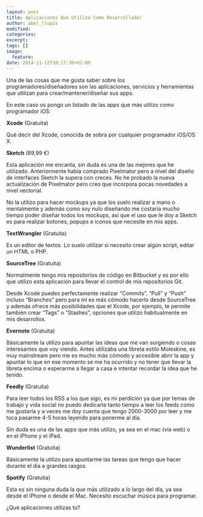 ```yaml
---
layout: post
title: Aplicaciones Que Utilizo Como Desarrollador
author: abel_llopis
modified:
categories:
excerpt:
tags: []
image:
  feature:
date: 2014-11-12T10:17:30+01:00
---
```


Una de las cosas que me gusta saber sobre los programadores/diseñadores son las aplicaciones, servicios y herramientas que utilizan para crear/mantener/diseñar sus apps.

En este caso os pongo un listado de las apps que más utilizo como programador iOS:


**Xcode** (Gratuita)

Qué decir del Xcode, conocida de sobra por cualquier programador iOS/OS X.

**Sketch** (89,99 €)

Esta aplicación me encanta, sin duda es una de las mejores que he utilizado. Anteriormente había comprado Pixelmator pero a nivel del diseño de interfaces Sketch la supera con creces. No he probado la nueva actualización de Pixelmator pero creo que incorpora pocas novedades a nivel vectorial.

No la utilizo para hacer mockups ya que los suelo realizar a mano o mentalmente y además como soy nulo diseñando me costaría mucho tiempo poder diseñar todos los mockups, así que el uso que le doy a Sketch es para realizar botones, popups e iconos que necesite en mis apps.

**TextWrangler** (Gratuita)

Es un editor de textos. Lo suelo utilizar si necesito crear algún script, editar un HTML o PHP.

**SourceTree** (Gratuita)

Normalmente tengo mis repositorios de código en Bitbucket y es por ello que utilizo esta aplicación para llevar el control de mis repositorios Git.

Desde Xcode puedes perfectamente realizar “Commits”, “Pull” y “Push” incluso “Branches” pero para mí es más cómodo hacerlo desde SourceTree y además ofrece más posibilidades que el Xcode, por ejemplo, te permite también crear “Tags” o “Stashes”, opciones que utilizo habitualmente en mis desarrollos.

**Evernote** (Gratuita)

Básicamente la utilizo para apuntar las ideas que me van surgiendo o cosas interesantes que voy viendo. Antes utilizaba una libreta estilo Moleskine, es muy mainstream pero me es mucho más cómodo y accesible abrir la app y apuntar lo que en ese momento se me ha ocurrido y no tener que llevar la libreta encima o esperarme a llegar a casa e intentar recordar la idea que he tenido.

**Feedly** (Gratuita)

Para leer todos los RSS a los que sigo, es mi perdición ya que por temas de trabajo y vida social no puedo dedicarle tanto tiempo a leer los feeds como me gustaría y a veces me doy cuenta que tengo 2000-3000 por leer y me toca pasarme 4-5 horas leyendo para ponerme al día.

Sin duda es una de las apps que más utilizo, ya sea en el mac (vía web) o en el iPhone y el iPad.

**Wunderlist** (Gratuita)

Básicamente la utilizo para apuntarme las tareas que tengo que hacer durante el día a grandes rasgos

**Spotify** (Gratuita)

Esta es sin ninguna duda la que más utilizado a lo largo del día, ya sea desde el iPhone o desde el Mac. Necesito escuchar música para programar.

¿Qué aplicaciones utilizas tú?
